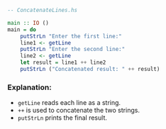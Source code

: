 

```haskell
-- ConcatenateLines.hs

main :: IO ()
main = do
    putStrLn "Enter the first line:"
    line1 <- getLine
    putStrLn "Enter the second line:"
    line2 <- getLine
    let result = line1 ++ line2
    putStrLn ("Concatenated result: " ++ result)
```

### Explanation:

* `getLine` reads each line as a string.
* `++` is used to concatenate the two strings.
* `putStrLn` prints the final result.
